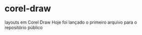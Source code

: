 # corel-draw
 layouts em Corel Draw 
 Hoje foi lançado o primeiro arquivo para o repositório público
